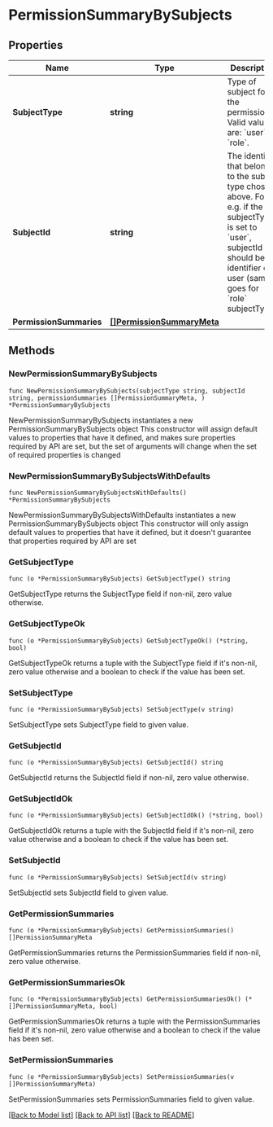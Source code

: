 # PermissionSummaryBySubjects

## Properties

Name | Type | Description | Notes
------------ | ------------- | ------------- | -------------
**SubjectType** | **string** | Type of subject for the permission. Valid values are: &#x60;user&#x60; or &#x60;role&#x60;. | 
**SubjectId** | **string** | The identifier that belongs to the subject type chosen above. For e.g. if the subjectType is set to &#x60;user&#x60;, subjectId should be the identifier of a user (same goes for &#x60;role&#x60; subjectType). | 
**PermissionSummaries** | [**[]PermissionSummaryMeta**](PermissionSummaryMeta.md) |  | 

## Methods

### NewPermissionSummaryBySubjects

`func NewPermissionSummaryBySubjects(subjectType string, subjectId string, permissionSummaries []PermissionSummaryMeta, ) *PermissionSummaryBySubjects`

NewPermissionSummaryBySubjects instantiates a new PermissionSummaryBySubjects object
This constructor will assign default values to properties that have it defined,
and makes sure properties required by API are set, but the set of arguments
will change when the set of required properties is changed

### NewPermissionSummaryBySubjectsWithDefaults

`func NewPermissionSummaryBySubjectsWithDefaults() *PermissionSummaryBySubjects`

NewPermissionSummaryBySubjectsWithDefaults instantiates a new PermissionSummaryBySubjects object
This constructor will only assign default values to properties that have it defined,
but it doesn't guarantee that properties required by API are set

### GetSubjectType

`func (o *PermissionSummaryBySubjects) GetSubjectType() string`

GetSubjectType returns the SubjectType field if non-nil, zero value otherwise.

### GetSubjectTypeOk

`func (o *PermissionSummaryBySubjects) GetSubjectTypeOk() (*string, bool)`

GetSubjectTypeOk returns a tuple with the SubjectType field if it's non-nil, zero value otherwise
and a boolean to check if the value has been set.

### SetSubjectType

`func (o *PermissionSummaryBySubjects) SetSubjectType(v string)`

SetSubjectType sets SubjectType field to given value.


### GetSubjectId

`func (o *PermissionSummaryBySubjects) GetSubjectId() string`

GetSubjectId returns the SubjectId field if non-nil, zero value otherwise.

### GetSubjectIdOk

`func (o *PermissionSummaryBySubjects) GetSubjectIdOk() (*string, bool)`

GetSubjectIdOk returns a tuple with the SubjectId field if it's non-nil, zero value otherwise
and a boolean to check if the value has been set.

### SetSubjectId

`func (o *PermissionSummaryBySubjects) SetSubjectId(v string)`

SetSubjectId sets SubjectId field to given value.


### GetPermissionSummaries

`func (o *PermissionSummaryBySubjects) GetPermissionSummaries() []PermissionSummaryMeta`

GetPermissionSummaries returns the PermissionSummaries field if non-nil, zero value otherwise.

### GetPermissionSummariesOk

`func (o *PermissionSummaryBySubjects) GetPermissionSummariesOk() (*[]PermissionSummaryMeta, bool)`

GetPermissionSummariesOk returns a tuple with the PermissionSummaries field if it's non-nil, zero value otherwise
and a boolean to check if the value has been set.

### SetPermissionSummaries

`func (o *PermissionSummaryBySubjects) SetPermissionSummaries(v []PermissionSummaryMeta)`

SetPermissionSummaries sets PermissionSummaries field to given value.



[[Back to Model list]](../README.md#documentation-for-models) [[Back to API list]](../README.md#documentation-for-api-endpoints) [[Back to README]](../README.md)


